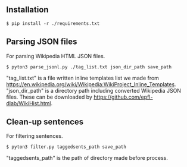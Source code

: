 ## Installation
```shell-session
$ pip install -r ./requirements.txt
```

## Parsing JSON files
For parsing Wikipedia HTML JSON files.
```shell-session
$ pyton3 parse_jsonl.py ./tag_list.txt json_dir_path save_path
```
"tag_list.txt" is a file written inline templates list we made from https://en.wikipedia.org/wiki/Wikipedia:WikiProject_Inline_Templates.
"json_dir_path" is a directory path including converted Wikipedia JSON files. These can be downloaded by https://github.com/epfl-dlab/WikiHist.html.

## Clean-up sentences
For filtering sentences.
```shell-session
$ pyton3 filter.py taggedsents_path save_path
```
"taggedsents_path" is the path of directory made before process.
